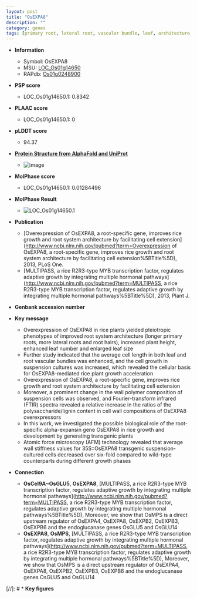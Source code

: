 ```yaml
---
layout: post
title: "OsEXPA8"
description: ""
category: genes
tags: [primary root, lateral root, vascular bundle, leaf, architecture, cell wall, height, growth, root hair, root]
---
```


* **Information**  
    + Symbol: OsEXPA8  
    + MSU: [LOC_Os01g14650](http://rice.plantbiology.msu.edu/cgi-bin/ORF_infopage.cgi?orf=LOC_Os01g14650)  
    + RAPdb: [Os01g0248900](http://rapdb.dna.affrc.go.jp/viewer/gbrowse_details/irgsp1?name=Os01g0248900)  

* **PSP score**  
    + LOC_Os01g14650.1: 0.8342 

* **PLAAC score**  
    + LOC_Os01g14650.1: 0 

* **pLDDT score**
    + 94.37

* **[Protein Structure from AlphaFold and UniProt](https://www.uniprot.org/uniprotkb/Q9XHX0/entry#structure)**
    + ![image](https://ricepsp.github.io/images/Q9/AF-Q9XHX0-F1.png)

* **MolPhase score**
    + LOC_Os01g14650.1: 0.01284496

* **MolPhase Result**
    + ![LOC_Os01g14650.1](https://304243504.github.io/Pictures/LOC_Os01g/LOC_Os01g14650.1.png)

* **Publication**  
    + [Overexpression of OsEXPA8, a root-specific gene, improves rice growth and root system architecture by facilitating cell extension](http://www.ncbi.nlm.nih.gov/pubmed?term=Overexpression of OsEXPA8, a root-specific gene, improves rice growth and root system architecture by facilitating cell extension%5BTitle%5D), 2013, PLoS One.
    + [MULTIPASS, a rice R2R3-type MYB transcription factor, regulates adaptive growth by integrating multiple hormonal pathways](http://www.ncbi.nlm.nih.gov/pubmed?term=MULTIPASS, a rice R2R3-type MYB transcription factor, regulates adaptive growth by integrating multiple hormonal pathways%5BTitle%5D), 2013, Plant J.

* **Genbank accession number**  

* **Key message**  
    + Overexpression of OsEXPA8 in rice plants yielded pleiotropic phenotypes of improved root system architecture (longer primary roots, more lateral roots and root hairs), increased plant height, enhanced leaf number and enlarged leaf size
    + Further study indicated that the average cell length in both leaf and root vascular bundles was enhanced, and the cell growth in suspension cultures was increased, which revealed the cellular basis for OsEXPA8-mediated rice plant growth acceleration
    + Overexpression of OsEXPA8, a root-specific gene, improves rice growth and root system architecture by facilitating cell extension
    + Moreover, a prominent change in the wall polymer composition of suspension cells was observed, and Fourier-transform infrared (FTIR) spectra revealed a relative increase in the ratios of the polysaccharide/lignin content in cell wall compositions of OsEXPA8 overexpressors
    + In this work, we investigated the possible biological role of the root-specific alpha-expansin gene OsEXPA8 in rice growth and development by generating transgenic plants
    + Atomic force microscopy (AFM) technology revealed that average wall stiffness values for 35S::OsEXPA8 transgenic suspension-cultured cells decreased over six-fold compared to wild-type counterparts during different growth phases

* **Connection**  
    + __OsCel9A~OsGLU5__, __OsEXPA8__, [MULTIPASS, a rice R2R3-type MYB transcription factor, regulates adaptive growth by integrating multiple hormonal pathways](http://www.ncbi.nlm.nih.gov/pubmed?term=MULTIPASS, a rice R2R3-type MYB transcription factor, regulates adaptive growth by integrating multiple hormonal pathways%5BTitle%5D), Moreover, we show that OsMPS is a direct upstream regulator of OsEXPA4, OsEXPA8, OsEXPB2, OsEXPB3, OsEXPB6 and the endoglucanase genes OsGLU5 and OsGLU14
    + __OsEXPA8__, __OsMPS__, [MULTIPASS, a rice R2R3-type MYB transcription factor, regulates adaptive growth by integrating multiple hormonal pathways](http://www.ncbi.nlm.nih.gov/pubmed?term=MULTIPASS, a rice R2R3-type MYB transcription factor, regulates adaptive growth by integrating multiple hormonal pathways%5BTitle%5D), Moreover, we show that OsMPS is a direct upstream regulator of OsEXPA4, OsEXPA8, OsEXPB2, OsEXPB3, OsEXPB6 and the endoglucanase genes OsGLU5 and OsGLU14

[//]: # * **Key figures**  


